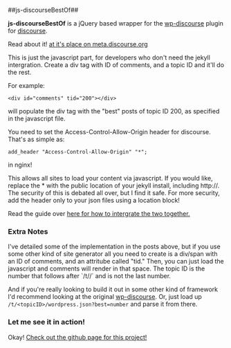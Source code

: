 ##js-discourseBestOf##

**js-discourseBestOf** is a jQuery based wrapper for the  [wp-discourse](https://github.com/discourse/wp-discourse "wp-discourse") plugin for [discourse](https://github.com/discourse/discourse). 

Read about it! [at it's place on meta.discourse.org](http://meta.discourse.org/t/discourse-plugin-for-static-site-generators-like-jekyll-or-octopress/7965/16)

This is just the javascript part, for developers who don't need the jekyll intergration. Create a div tag with ID of comments, and a topic ID and it'll do the rest.

For example:
```
<div id="comments" tid="200"></div>
```
will populate the div tag with the "best" posts of topic ID 200, as specified in the javascript file.

You need to set the Access-Control-Allow-Origin header for discourse. That's as simple as:
```
add_header "Access-Control-Allow-Origin" "*";
```
in nginx!

This allows all sites to load your content via javascript. If you would like, replace the * with the public location of your jekyll install, including http://. The security of this is debated all over, but I find it safe. For more security, add the header only to your json files using a location block!

Read the guide over [here for how to intergrate the two together.][7]

<h3> Extra Notes </h3>
I've detailed some of the implementation in the posts above, but if you use some other kind of site generator all you need to create is a div/span with an ID of comments, and an attritube called "tid." Then, you can just load the javascript and comments will render in that space. The topic ID is the number that follows after `/t/<post-slug>/` and is not the last number. 

And if you're really looking to build it out in some other kind of framework I'd recommend looking at the original [wp-discourse][6]. Or, just load up `/t/<topicID>/wordpress.json?best=number` and parse it from there.


  [1]: https://github.com/trident523/js-discourseBestOf
  [2]: https://github.com/discourse/wp-discourse
  [3]: http://meta.discourse.org/users/sam
  [4]: http://benalman.com/code/projects/php-simple-proxy/docs/files/ba-simple-proxy-php.html
  [5]: http://temp.trid.in:8080/
  [6]: https://github.com/discourse/wp-discourse
  [7]: https://github.com/trident523/jekyll-DiscourseBestOf



### Let me see it in action! ###
Okay! [Check out the github page for this project!](http://trident523.github.io/js-discourseBestOf/)
